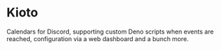# Kioto

Calendars for Discord, supporting custom Deno scripts when events are reached, configuration via a web dashboard and a bunch more.
